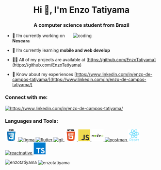 <h1 align="center">Hi 👋, I'm Enzo Tatiyama</h1>
<h3 align="center">A computer science student from Brazil</h3>
<img align="right" alt="coding" width="280" src="https://user-images.githubusercontent.com/77353347/236710515-c1d9ddfb-9d07-4231-87c8-b069cefc0237.gif">

- 🔭 I’m currently working on **Nescara**

- 🌱 I’m currently learning **mobile and web develop**

- 👨‍💻 All of my projects are available at [https://github.com/EnzoTatiyama](https://github.com/EnzoTatiyama)

- 📄 Know about my experiences [https://www.linkedin.com/in/enzo-de-campos-tatiyama/](https://www.linkedin.com/in/enzo-de-campos-tatiyama/)

<h3 align="left">Connect with me:</h3>
<p align="left">
<a href="https://linkedin.com/in/https://www.linkedin.com/in/enzo-de-campos-tatiyama/" target="blank"><img align="center" src="https://raw.githubusercontent.com/rahuldkjain/github-profile-readme-generator/master/src/images/icons/Social/linked-in-alt.svg" alt="https://www.linkedin.com/in/enzo-de-campos-tatiyama/" height="30" width="40" /></a>
</p>

<h3 align="left">Languages and Tools:</h3>
<p align="left"> <a href="https://www.w3schools.com/css/" target="_blank" rel="noreferrer"> <img src="https://raw.githubusercontent.com/devicons/devicon/master/icons/css3/css3-original-wordmark.svg" alt="css3" width="40" height="40"/> </a> <a href="https://www.figma.com/" target="_blank" rel="noreferrer"> <img src="https://www.vectorlogo.zone/logos/figma/figma-icon.svg" alt="figma" width="40" height="40"/> </a> <a href="https://flutter.dev" target="_blank" rel="noreferrer"> <img src="https://www.vectorlogo.zone/logos/flutterio/flutterio-icon.svg" alt="flutter" width="40" height="40"/> </a> <a href="https://git-scm.com/" target="_blank" rel="noreferrer"> <img src="https://www.vectorlogo.zone/logos/git-scm/git-scm-icon.svg" alt="git" width="40" height="40"/> </a> <a href="https://www.w3.org/html/" target="_blank" rel="noreferrer"> <img src="https://raw.githubusercontent.com/devicons/devicon/master/icons/html5/html5-original-wordmark.svg" alt="html5" width="40" height="40"/> </a> <a href="https://developer.mozilla.org/en-US/docs/Web/JavaScript" target="_blank" rel="noreferrer"> <img src="https://raw.githubusercontent.com/devicons/devicon/master/icons/javascript/javascript-original.svg" alt="javascript" width="40" height="40"/> </a> <a href="https://nodejs.org" target="_blank" rel="noreferrer"> <img src="https://raw.githubusercontent.com/devicons/devicon/master/icons/nodejs/nodejs-original-wordmark.svg" alt="nodejs" width="40" height="40"/> </a> <a href="https://postman.com" target="_blank" rel="noreferrer"> <img src="https://www.vectorlogo.zone/logos/getpostman/getpostman-icon.svg" alt="postman" width="40" height="40"/> </a> <a href="https://reactjs.org/" target="_blank" rel="noreferrer"> <img src="https://raw.githubusercontent.com/devicons/devicon/master/icons/react/react-original-wordmark.svg" alt="react" width="40" height="40"/> </a> <a href="https://reactnative.dev/" target="_blank" rel="noreferrer"> <img src="https://reactnative.dev/img/header_logo.svg" alt="reactnative" width="40" height="40"/> </a> <a href="https://www.typescriptlang.org/" target="_blank" rel="noreferrer"> <img src="https://raw.githubusercontent.com/devicons/devicon/master/icons/typescript/typescript-original.svg" alt="typescript" width="40" height="40"/> </a> </p>

<p><img align="left" src="https://github-readme-stats.vercel.app/api/top-langs?username=enzotatiyama&show_icons=true&locale=en&layout=compact" alt="enzotatiyama" /></p>

<p>&nbsp;<img align="center" src="https://github-readme-stats.vercel.app/api?username=enzotatiyama&show_icons=true&locale=en" alt="enzotatiyama" /></p>
